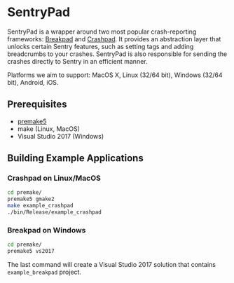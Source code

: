 # SentryPad

SentryPad is a wrapper around two most popular crash-reporting frameworks: [Breakpad](https://chromium.googlesource.com/breakpad/breakpad/) and [Crashpad](https://chromium.googlesource.com/crashpad/crashpad/+/master/README.md). It provides an abstraction layer that unlocks certain Sentry features, such as setting tags and adding breadcrumbs to your crashes. SentryPad is also responsible for sending the crashes directly to Sentry in an efficient manner.

Platforms we aim to support: MacOS X, Linux (32/64 bit), Windows (32/64 bit), Android, iOS.

## Prerequisites

* [premake5](https://premake.github.io/download.html#v5)
* make (Linux, MacOS)
* Visual Studio 2017 (Windows)

## Building Example Applications

### Crashpad on Linux/MacOS

```sh
cd premake/
premake5 gmake2
make example_crashpad
./bin/Release/example_crashpad
```

### Breakpad on Windows

```sh
cd premake/
premake5 vs2017
```

The last command will create a Visual Studio 2017 solution that contains `example_breakpad` project.
